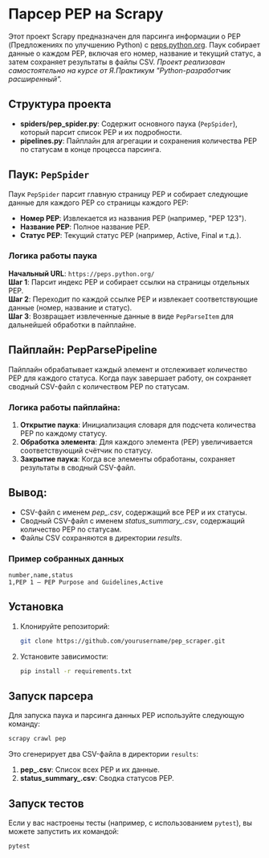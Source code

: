 # Парсер PEP на Scrapy

Этот проект Scrapy предназначен для парсинга информации о PEP (Предложениях по улучшению Python) с [peps.python.org](https://peps.python.org/). Паук собирает данные о каждом PEP, включая его номер, название и текущий статус, а затем сохраняет результаты в файлы CSV.
*Проект реализован самостоятельно на курсе от Я.Практикум "Python-разработчик расширенный".*

## Структура проекта

- **spiders/pep_spider.py**: Содержит основного паука (`PepSpider`), который парсит список PEP и их подробности.
- **pipelines.py**: Пайплайн для агрегации и сохранения количества PEP по статусам в конце процесса парсинга.

## Паук: `PepSpider`

Паук `PepSpider` парсит главную страницу PEP и собирает следующие данные для каждого PEP со страницы каждого PEP:

- **Номер PEP**: Извлекается из названия PEP (например, "PEP 123").
- **Название PEP**: Полное название PEP.
- **Статус PEP**: Текущий статус PEP (например, Active, Final и т.д.).

### Логика работы паука

**Начальный URL**: `https://peps.python.org/`  
**Шаг 1**: Парсит индекс PEP и собирает ссылки на страницы отдельных PEP.  
**Шаг 2**: Переходит по каждой ссылке PEP и извлекает соответствующие данные (номер, название и статус).  
**Шаг 3**: Возвращает извлеченные данные в виде `PepParseItem` для дальнейшей обработки в пайплайне.  

## Пайплайн: PepParsePipeline

Пайплайн обрабатывает каждый элемент и отслеживает количество PEP для каждого статуса. Когда паук завершает работу, он сохраняет сводный CSV-файл с количеством PEP по статусам.

### Логика работы пайплайна:  
1. **Открытие паука**: Инициализация словаря для подсчета количества PEP по каждому статусу.
2. **Обработка элемента**: Для каждого элемента (PEP) увеличивается соответствующий счётчик по статусу.
3. **Закрытие паука**: Когда все элементы обработаны, сохраняет результаты в сводный CSV-файл.

## Вывод:
- CSV-файл с именем *pep_<timestamp>.csv*, содержащий все PEP и их статусы.
- Сводный CSV-файл с именем *status_summary_<timestamp>.csv*, содержащий количество PEP по статусам.
- Файлы CSV сохраняются в директории *results*.

### Пример собранных данных

```csv
number,name,status
1,PEP 1 – PEP Purpose and Guidelines,Active
```

## Установка

1. Клонируйте репозиторий:

    ```bash
    git clone https://github.com/yourusername/pep_scraper.git
    ```

2. Установите зависимости:

    ```bash
    pip install -r requirements.txt
    ```

## Запуск парсера

Для запуска паука и парсинга данных PEP используйте следующую команду:

```bash
scrapy crawl pep
```

Это сгенерирует два CSV-файла в директории `results`:

1. **pep_<timestamp>.csv**: Список всех PEP и их данные.
2. **status_summary_<timestamp>.csv**: Сводка статусов PEP.

## Запуск тестов

Если у вас настроены тесты (например, с использованием `pytest`), вы можете запустить их командой:

```bash
pytest
```
